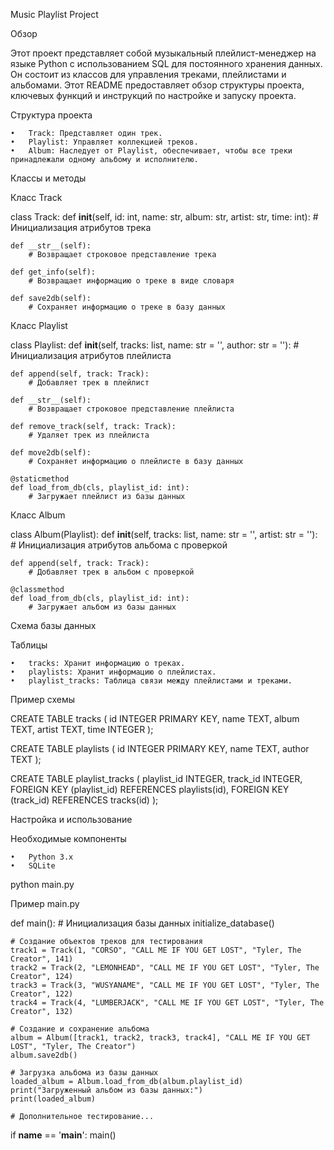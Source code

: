 Music Playlist Project

Обзор

Этот проект представляет собой музыкальный плейлист-менеджер на языке Python с использованием SQL для постоянного хранения данных. Он состоит из классов для управления треками, плейлистами и альбомами. Этот README предоставляет обзор структуры проекта, ключевых функций и инструкций по настройке и запуску проекта.

Структура проекта

	•	Track: Представляет один трек.
	•	Playlist: Управляет коллекцией треков.
	•	Album: Наследует от Playlist, обеспечивает, чтобы все треки принадлежали одному альбому и исполнителю.

Классы и методы

Класс Track

class Track:
    def __init__(self, id: int, name: str, album: str, artist: str, time: int):
        # Инициализация атрибутов трека

    def __str__(self):
        # Возвращает строковое представление трека

    def get_info(self):
        # Возвращает информацию о треке в виде словаря

    def save2db(self):
        # Сохраняет информацию о треке в базу данных

Класс Playlist

class Playlist:
    def __init__(self, tracks: list, name: str = '', author: str = ''):
        # Инициализация атрибутов плейлиста

    def append(self, track: Track):
        # Добавляет трек в плейлист

    def __str__(self):
        # Возвращает строковое представление плейлиста

    def remove_track(self, track: Track):
        # Удаляет трек из плейлиста

    def move2db(self):
        # Сохраняет информацию о плейлисте в базу данных

    @staticmethod
    def load_from_db(cls, playlist_id: int):
        # Загружает плейлист из базы данных

Класс Album

class Album(Playlist):
    def __init__(self, tracks: list, name: str = '', artist: str = ''):
        # Инициализация атрибутов альбома с проверкой

    def append(self, track: Track):
        # Добавляет трек в альбом с проверкой

    @classmethod
    def load_from_db(cls, playlist_id: int):
        # Загружает альбом из базы данных

Схема базы данных

Таблицы

	•	tracks: Хранит информацию о треках.
	•	playlists: Хранит информацию о плейлистах.
	•	playlist_tracks: Таблица связи между плейлистами и треками.

Пример схемы

CREATE TABLE tracks (
    id INTEGER PRIMARY KEY,
    name TEXT,
    album TEXT,
    artist TEXT,
    time INTEGER
);

CREATE TABLE playlists (
    id INTEGER PRIMARY KEY,
    name TEXT,
    author TEXT
);

CREATE TABLE playlist_tracks (
    playlist_id INTEGER,
    track_id INTEGER,
    FOREIGN KEY (playlist_id) REFERENCES playlists(id),
    FOREIGN KEY (track_id) REFERENCES tracks(id)
);

Настройка и использование

Необходимые компоненты

	•	Python 3.x
	•	SQLite


python main.py



Пример main.py

def main():
    # Инициализация базы данных
    initialize_database()

    # Создание объектов треков для тестирования
    track1 = Track(1, "CORSO", "CALL ME IF YOU GET LOST", "Tyler, The Creator", 141)
    track2 = Track(2, "LEMONHEAD", "CALL ME IF YOU GET LOST", "Tyler, The Creator", 124)
    track3 = Track(3, "WUSYANAME", "CALL ME IF YOU GET LOST", "Tyler, The Creator", 122)
    track4 = Track(4, "LUMBERJACK", "CALL ME IF YOU GET LOST", "Tyler, The Creator", 132)

    # Создание и сохранение альбома
    album = Album([track1, track2, track3, track4], "CALL ME IF YOU GET LOST", "Tyler, The Creator")
    album.save2db()

    # Загрузка альбома из базы данных
    loaded_album = Album.load_from_db(album.playlist_id)
    print("Загруженный альбом из базы данных:")
    print(loaded_album)

    # Дополнительное тестирование...

if __name__ == '__main__':
    main()
